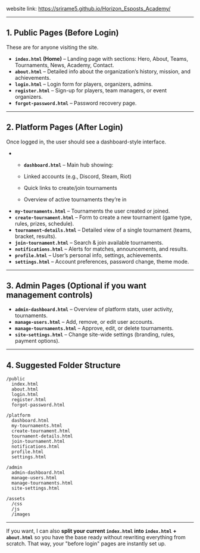 website link: https://srirame5.github.io/Horizon_Esposts_Academy/


---

## **1. Public Pages (Before Login)**

These are for anyone visiting the site.

* **`index.html` (Home)** – Landing page with sections: Hero, About, Teams, Tournaments, News, Academy, Contact.
* **`about.html`** – Detailed info about the organization’s history, mission, and achievements.
* **`login.html`** – Login form for players, organizers, admins.
* **`register.html`** – Sign-up for players, team managers, or event organizers.
* **`forgot-password.html`** – Password recovery page.

---

## **2. Platform Pages (After Login)**

Once logged in, the user should see a dashboard-style interface.

* * **`dashboard.html`** – Main hub showing:

  * Linked accounts (e.g., Discord, Steam, Riot)
  * Quick links to create/join tournaments
  * Overview of active tournaments they’re in
* **`my-tournaments.html`** – Tournaments the user created or joined.
* **`create-tournament.html`** – Form to create a new tournament (game type, rules, prizes, schedule).
* **`tournament-details.html`** – Detailed view of a single tournament (teams, bracket, results).
* **`join-tournament.html`** – Search & join available tournaments.
* **`notifications.html`** – Alerts for matches, announcements, and results.
* **`profile.html`** – User’s personal info, settings, achievements.
* **`settings.html`** – Account preferences, password change, theme mode.

---

## **3. Admin Pages (Optional if you want management controls)**

* **`admin-dashboard.html`** – Overview of platform stats, user activity, tournaments.
* **`manage-users.html`** – Add, remove, or edit user accounts.
* **`manage-tournaments.html`** – Approve, edit, or delete tournaments.
* **`site-settings.html`** – Change site-wide settings (branding, rules, payment options).

---

## **4. Suggested Folder Structure**

```
/public
  index.html
  about.html
  login.html
  register.html
  forgot-password.html

/platform
  dashboard.html
  my-tournaments.html
  create-tournament.html
  tournament-details.html
  join-tournament.html
  notifications.html
  profile.html
  settings.html

/admin
  admin-dashboard.html
  manage-users.html
  manage-tournaments.html
  site-settings.html

/assets
  /css
  /js
  /images
```

---

If you want, I can also **split your current `index.html` into `index.html` + `about.html`** so you have the base ready without rewriting everything from scratch.
That way, your "before login" pages are instantly set up.


